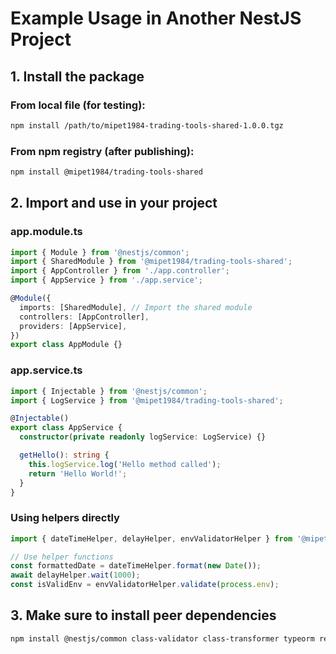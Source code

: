 # Example Usage in Another NestJS Project

## 1. Install the package

### From local file (for testing):

```bash
npm install /path/to/mipet1984-trading-tools-shared-1.0.0.tgz
```

### From npm registry (after publishing):

```bash
npm install @mipet1984/trading-tools-shared
```

## 2. Import and use in your project

### app.module.ts

```typescript
import { Module } from '@nestjs/common';
import { SharedModule } from '@mipet1984/trading-tools-shared';
import { AppController } from './app.controller';
import { AppService } from './app.service';

@Module({
  imports: [SharedModule], // Import the shared module
  controllers: [AppController],
  providers: [AppService],
})
export class AppModule {}
```

### app.service.ts

```typescript
import { Injectable } from '@nestjs/common';
import { LogService } from '@mipet1984/trading-tools-shared';

@Injectable()
export class AppService {
  constructor(private readonly logService: LogService) {}

  getHello(): string {
    this.logService.log('Hello method called');
    return 'Hello World!';
  }
}
```

### Using helpers directly

```typescript
import { dateTimeHelper, delayHelper, envValidatorHelper } from '@mipet1984/trading-tools-shared';

// Use helper functions
const formattedDate = dateTimeHelper.format(new Date());
await delayHelper.wait(1000);
const isValidEnv = envValidatorHelper.validate(process.env);
```

## 3. Make sure to install peer dependencies

```bash
npm install @nestjs/common class-validator class-transformer typeorm reflect-metadata
```
